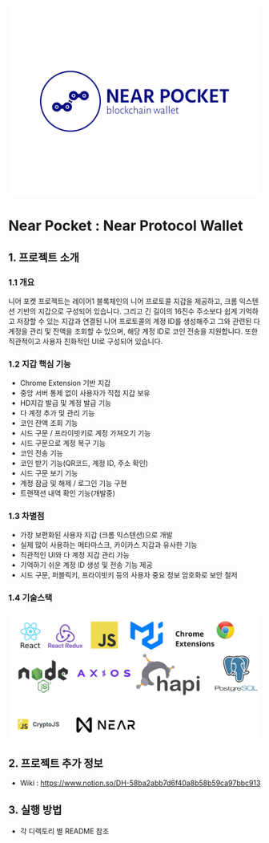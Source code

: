 <img src='./client/src/assets/images/near-pocket-high-resolution-logo.png'>

# Near Pocket : Near Protocol Wallet

## 1. 프로젝트 소개

### 1.1 개요

니어 포켓 프로젝트는 레이어1 블록체인의 니어 프로토콜 지갑을 제공하고, 크롬 익스텐션 기반의 지갑으로 구성되어 있습니다. 그리고 긴 길이의 16진수 주소보다 쉽게 기억하고 저장할 수 있는 지갑과 연결된 니어 프로토콜의 계정 ID를 생성해주고 그와 관련된 다 계정을 관리 및 잔액을 조회할 수 있으며, 해당 계정 ID로 코인 전송을 지원합니다. 또한 직관적이고 사용자 친화적인 UI로 구성되어 있습니다.

### 1.2 지갑 핵심 기능

- Chrome Extension 기반 지갑
- 중앙 서버 통제 없이 사용자가 직접 지갑 보유
- HD지갑 발급 및 계정 발급 기능
- 다 계정 추가 및 관리 기능
- 코인 잔액 조회 기능
- 시드 구문 / 프라이빗키로 계정 가져오기 기능
- 시드 구문으로 계정 복구 기능
- 코인 전송 기능
- 코인 받기 기능(QR코드, 계정 ID, 주소 확인)
- 시드 구문 보기 기능
- 계정 잠금 및 해제 / 로그인 기능 구현
- 트랜잭션 내역 확인 기능(개발중)

### 1.3 차별점

- 가장 보편화된 사용자 지갑 (크롬 익스텐션)으로 개발
- 실제 많이 사용하는 메타마스크, 카이카스 지갑과 유사한 기능
- 직관적인 UI와 다 계정 지갑 관리 가능
- 기억하기 쉬운 계정 ID 생성 및 전송 기능 제공
- 시드 구문, 퍼블릭키, 프라이빗키 등의 사용자 중요 정보 암호화로 보안 철저

### 1.4 기술스택

<img src='./client/src/assets/images/near-pocket-skill-stack.png'>

## 2. 프로젝트 추가 정보

- Wiki : https://www.notion.so/DH-58ba2abb7d6f40a8b58b59ca97bbc913

## 3. 실행 방법

- 각 디렉토리 별 README 참조
